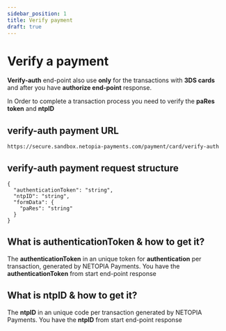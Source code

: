 ```yaml
---
sidebar_position: 1
title: Verify payment
draft: true
---
```


# Verify a payment
**Verify-auth** end-point also use **only** for the transactions with **3DS cards** and after you have **authorize end-point** response.

In Order to complete a transaction process you need to verify the **paRes token** and **ntpID**

## verify-auth payment URL
```
https://secure.sandbox.netopia-payments.com/payment/card/verify-auth
```

## verify-auth payment request structure  

```
{
  "authenticationToken": "string",
  "ntpID": "string",
  "formData": {
    "paRes": "string"
  }
}
```

## What is authenticationToken & how to get it?
The **authenticationToken** in an unique token for **authentication** per transaction, generated by NETOPIA Payments.
You have the **authenticationToken** from start end-point response 

## What is ntpID & how to get it?
The **ntpID** in an unique code per transaction generated by NETOPIA Payments.
You have the **ntpID** from start end-point response 
